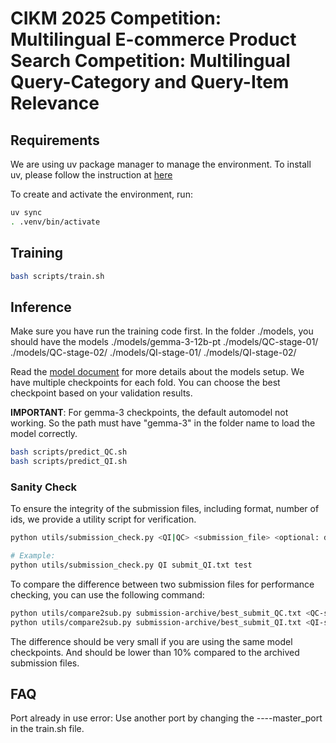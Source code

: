 # CIKM 2025 Competition: Multilingual E-commerce Product Search Competition: Multilingual Query-Category and Query-Item Relevance

## Requirements
We are using uv package manager to manage the environment.
To install uv, please follow the instruction at [here](https://docs.astral.sh/uv/getting-started/installation/)

To create and activate the environment, run:
```bash
uv sync
. .venv/bin/activate
```

## Training

```bash
bash scripts/train.sh
```
## Inference

Make sure you have run the training code first.
In the folder ./models, you should have the models 
./models/gemma-3-12b-pt 
./models/QC-stage-01/<checkpoint-folders>
./models/QC-stage-02/<checkpoint-folders>
./models/QI-stage-01/<checkpoint-folders>
./models/QI-stage-02/<checkpoint-folders>

Read the [model document](models/README.md) for more details about the models setup. We have multiple checkpoints for each fold. You can choose the best checkpoint based on your validation results.

**IMPORTANT**: For gemma-3 checkpoints, the default automodel not working. So the path must have "gemma-3" in the folder name to load the model correctly.


```bash
bash scripts/predict_QC.sh
bash scripts/predict_QI.sh
```

### Sanity Check 

To ensure the integrity of the submission files, including format, number of ids, we provide a utility script for verification. 

```bash
python utils/submission_check.py <QI|QC> <submission_file> <optional: dev|test> (default: dev)

# Example:
python utils/submission_check.py QI submit_QI.txt test
```

To compare the difference between two submission files for performance checking, you can use the following command:

```bash
python utils/compare2sub.py submission-archive/best_submit_QC.txt <QC-submission-file>
python utils/compare2sub.py submission-archive/best_submit_QI.txt <QI-submission-file>
```

The difference should be very small if you are using the same model checkpoints. And should be lower than 10% compared to the archived submission files.


## FAQ

Port already in use error: Use another port by changing the ----master_port in the train.sh file.